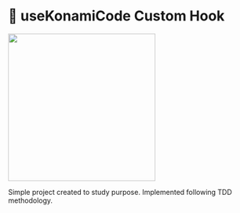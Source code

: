 # 🚀 useKonamiCode Custom Hook

<img src="https://vignette.wikia.nocookie.net/contra/images/7/70/Konami_Code_-_02.png/revision/latest?cb=20180107234906" width="300" />

Simple project created to study purpose. Implemented following TDD methodology.
